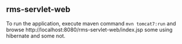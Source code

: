 
## rms-servlet-web
To run the application, execute maven command `mvn tomcat7:run` and browse http://localhost:8080/rms-servlet-web/index.jsp
some using hibernate and some not.
